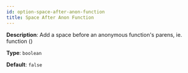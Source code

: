 ```yaml
---
id: option-space-after-anon-function
title: Space After Anon Function
---
```

**Description**: Add a space before an anonymous function's parens, ie. function ()

**Type**: `boolean`

**Default**: `false`
